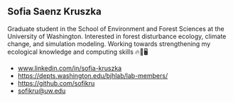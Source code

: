 ## Sofia Saenz Kruszka

Graduate student in the School of Environment and Forest Sciences at the University of Washington. Interested in forest disturbance ecology, climate change, and simulation modeling. 
Working towards strengthening my ecological knowledge and computing skills 🔥🌲🖥️


* www.linkedin.com/in/sofia-kruszka
* https://depts.washington.edu/bjhlab/lab-members/
* https://github.com/sofikru
* sofikru@uw.edu
